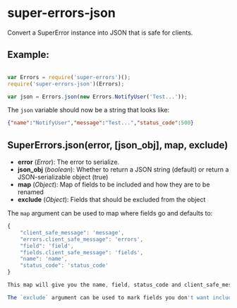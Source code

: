 # super-errors-json
Convert a SuperError instance into JSON that is safe for clients.

## Example:
```javascript

var Errors = require('super-errors')();
require('super-errors-json')(Errors);

var json = Errors.json(new Errors.NotifyUser('Test...'));
```
The `json` variable should now be a string that looks like:
```JSON
{"name":"NotifyUser","message":"Test...","status_code":500}
```

## SuperErrors.json(error, [json_obj], map, exclude)
- **error** (_Error_): The error to serialize.
- **json_obj** (_boolean_): Whether to return a JSON string (default) or return a JSON-serializable object (true)
- **map** (_Object_): Map of fields to be included and how they are to be renamed
- **exclude** (_Object_): Fields that should be excluded from the object

The `map` argument can be used to map where fields go and defaults to:

```javascript
{
    "client_safe_message": 'message',
    "errors.client_safe_message": 'errors',
    "field": 'field',
    "fields.client_safe_message": 'fields',
    "name": 'name',
    "status_code": 'status_code'
}

This map will give you the name, field, status_code and client_safe_message of the error. All additional errors get converted to strings and placed in an array and fields become an object of fields.

The `exclude` argument can be used to mark fields you don't want included in resulting object.
